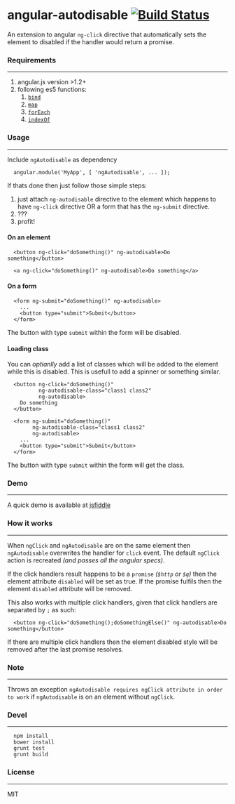 # angular-autodisable [![Build Status](https://travis-ci.org/kirstein/angular-autodisable.png)](https://travis-ci.org/kirstein/angular-autodisable)

An extension to angular `ng-click` directive that automatically sets the element to disabled if the handler would return a promise.

### Requirements
---

1. angular.js version >1.2+
2. following es5 functions:  
    1. [`bind`](https://developer.mozilla.org/en-US/docs/Web/JavaScript/Reference/Global_Objects/Function/bind)
    2. [`map`](https://developer.mozilla.org/en-US/docs/Web/JavaScript/Reference/Global_Objects/Array/map)
    3. [`forEach`](https://developer.mozilla.org/en-US/docs/Web/JavaScript/Reference/Global_Objects/Array/forEach)
    4. [`indexOf`](https://developer.mozilla.org/en-US/docs/Web/JavaScript/Reference/Global_Objects/Array/indexOf)


### Usage
---

Include `ngAutodisable` as dependency  

```
  angular.module('MyApp', [ 'ngAutodisable', ... ]);
``` 

If thats done then just follow those simple steps:  

1. just attach `ng-autodisable` directive to the element which happens to have `ng-click` directive OR a form that has the `ng-submit` directive.
2. ???
3. profit!

#### On an element

```
  <button ng-click="doSomething()" ng-autodisable>Do something</button>
  
  <a ng-click="doSomething()" ng-autodisable>Do something</a>
```

#### On a form

```
  <form ng-submit="doSomething()" ng-autodisable> 
    ...
    <button type="submit">Submit</button> 
  </form>
```
The button with type `submit` within the form will be disabled.

#### Loading class

You can *optianlly* add a list of classes which will be added to the element while this is disabled. This is usefull to add a spinner or something similar.

```
  <button ng-click="doSomething()" 
          ng-autodisable-class="class1 class2" 
          ng-autodisable>
    Do something
  </button>
  
  <form ng-submit="doSomething()" 
        ng-autodisable-class="class1 class2"
        ng-autodisable> 
    ...
    <button type="submit">Submit</button> 
  </form>
```
The button with type `submit` within the form will get the class.

### Demo
---

A quick demo is available at [jsfiddle](http://jsfiddle.net/kirstein/wXnks/embedded/result/)

### How it works
---

When `ngClick` and `ngAutodisable` are on the same element then `ngAutodisable` overwrites the handler for `click` event. The default `ngClick` action is recreated _(and passes all the angular specs)_.  

If the click handlers result happens to be a `promise` _(`$http` or `$q`)_ then the element attribute `disabled` will be set as true. If the promise fulfils then the element `disabled` attribute will be removed.

This also works with multiple click handlers, given that click handlers are separated by `;` as such:  

```
  <button ng-click="doSomething();doSomethingElse()" ng-autodisable>Do something</button>
```

If there are multiple click handlers then the element disabled style will be removed after the last promise resolves.

### Note
---

Throws an exception `ngAutodisable requires ngClick attribute in order to work` if `ngAutodisable` is on an element without `ngClick`.

### Devel
---

```
  npm install
  bower install
  grunt test
  grunt build
```

### License
---

MIT



